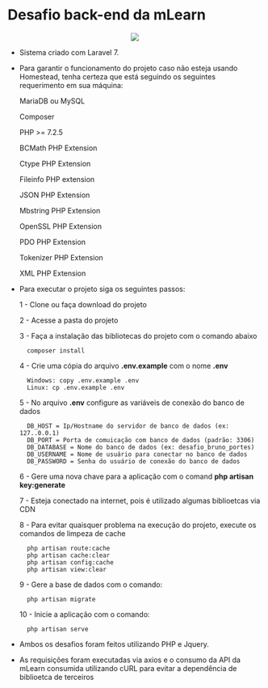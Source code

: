 # Desafio back-end da mLearn

<p align="center"><img src="https://laravel.com/assets/img/components/logo-laravel.svg"></p>

- Sistema criado com Laravel 7.
- Para garantir o funcionamento do projeto caso não esteja usando Homestead, tenha certeza que está seguindo os seguintes requerimento em sua máquina:

    MariaDB ou MySQL
    
    Composer
    
    PHP >= 7.2.5

    BCMath PHP Extension

    Ctype PHP Extension

    Fileinfo PHP extension

    JSON PHP Extension

    Mbstring PHP Extension

    OpenSSL PHP Extension

    PDO PHP Extension

    Tokenizer PHP Extension

    XML PHP Extension
    
- Para executar o projeto siga os seguintes passos:

    1 - Clone ou faça download do projeto
    
    2 - Acesse a pasta do projeto
    
    3 - Faça a instalação das bibliotecas do projeto com o comando abaixo 
        
        composer install
    
    4 - Crie uma cópia do arquivo **.env.example** com o nome **.env**
    
        Windows: copy .env.example .env
        Linux: cp .env.example .env
    
    5 - No arquivo **.env** configure as variáveis de conexão do banco de dados
    
        DB_HOST = Ip/Hostname do servidor de banco de dados (ex: 127..0.0.1)
        DB_PORT = Porta de comuicação com banco de dados (padrão: 3306)
        DB_DATABASE = Nome do banco de dados (ex: desafio_bruno_portes)
        DB_USERNAME = Nome de usuário para conectar no banco de dados
        DB_PASSWORD = Senha do usuário de conexão do banco de dados
    
    6 - Gere uma nova chave para a aplicação com o comand **php artisan key:generate** 
    
    7 - Esteja conectado na internet, pois é utilizado algumas biblioetcas via CDN
    
    8 - Para evitar quaisquer problema na execução do projeto, execute os comandos de limpeza de cache
        
        php artisan route:cache
        php artisan cache:clear
        php artisan config:cache
        php artisan view:clear
        
    9 - Gere a base de dados com o comando:
        
        php artisan migrate       
    
    10 - Inicie a aplicação com o comando:
    
        php artisan serve
        
-  Ambos os desafios foram feitos utilizando PHP e Jquery.

 - As requisições foram executadas via axios e o consumo da API da mLearn consumida utilizando cURL para evitar a dependência de biblioetca de terceiros
